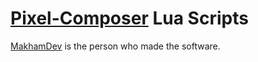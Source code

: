 # [Pixel-Composer](https://github.com/Ttanasart-pt/Pixel-Composer) Lua Scripts
[MakhamDev](https://github.com/Ttanasart-pt) is the person who made the software.